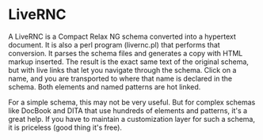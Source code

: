 # LiveRNC
A LiveRNC is a Compact Relax NG schema converted into a hypertext document. It is also a perl program (livernc.pl) that performs that conversion. It parses the schema files and generates a copy with HTML markup inserted. The result is the exact same text of the original schema, but with live links that let you navigate through the schema. Click on a name, and you are transported to where that name is declared in the schema. Both elements and named patterns are hot linked.

For a simple schema, this may not be very useful. But for complex schemas like DocBook and DITA that use hundreds of elements and patterns, it's a great help. If you have to maintain a customization layer for such a schema, it is priceless (good thing it's free). 
